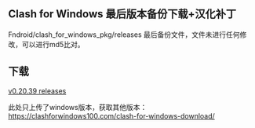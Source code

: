 ## Clash for Windows 最后版本备份下载+汉化补丁

Fndroid/clash_for_windows_pkg/releases 最后备份文件，文件未进行任何修改，可以进行md5比对。

## 下载

[v0.20.39 releases](https://github.com/clashbk/clash_for_windows/releases/tag/0.20.39)

此处只上传了windows版本，获取其他版本：https://clashforwindows100.com/clash-for-windows-download/
